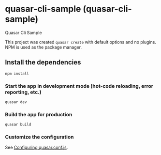 # quasar-cli-sample (quasar-cli-sample)

Quasar Cli Sample

This project was created `quasar create` with default options and no plugins. NPM is used as the package manager.

## Install the dependencies
```bash
npm install
```

### Start the app in development mode (hot-code reloading, error reporting, etc.)
```bash
quasar dev
```


### Build the app for production
```bash
quasar build
```

### Customize the configuration
See [Configuring quasar.conf.js](https://quasar.dev/quasar-cli/quasar-conf-js).
